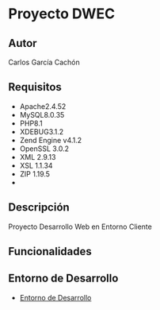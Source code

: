 # Proyecto DWEC
## Autor
Carlos García Cachón
## Requisitos
   - Apache2.4.52
   - MySQL8.0.35
   - PHP8.1
   - XDEBUG3.1.2
   - Zend Engine v4.1.2
   - OpenSSL 3.0.2
   - XML 2.9.13
   - XSL 1.1.34
   - ZIP 1.19.5
   - 
## Descripción
Proyecto Desarrollo Web en Entorno Cliente

## Funcionalidades

## Entorno de Desarrollo
   - [Entorno de Desarrollo](http://daw214.isauces.local/214DWECProyectoDWEC/indexProyectoDWEC.html)
